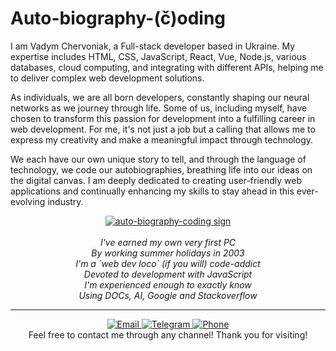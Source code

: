 <a name="top"></a>
# Auto-biography-(č)oding  

I am Vadym Chervoniak, a Full-stack developer based in Ukraine. My expertise includes HTML, CSS, JavaScript, React, Vue, Node.js, various databases, cloud computing, and integrating with different APIs, helping me to deliver complex web development solutions.
  
As individuals, we are all born developers, constantly shaping our neural networks as we journey through life. Some of us, including myself, have chosen to transform this passion for development into a fulfilling career in web development. For me, it's not just a job but a calling that allows me to express my creativity and make a meaningful impact through technology.
  
We each have our own unique story to tell, and through the language of technology, we code our autobiographies, breathing life into our ideas on the digital canvas. I am deeply dedicated to creating user-friendly web applications and continually enhancing my skills to stay ahead in this ever-evolving industry.

<p align="center">
  <a href="https://vadym4che.github.io"><img src="https://github.com/vadym4che/vadym4che.github.io/blob/main/public/logo.png" alt="auto-biography-coding sign" /></a><br>
  <br>
  <i>I've earned my own very first PC</i><br>  
  <i>By working summer holidays in 2003</i><br>  
  <i>I'm a `web dev loco` (if you will) code-addict</i><br>  
  <i>Devoted to development with JavaScript</i><br>  
  <i>I'm experienced enough to exactly know</i><br>  
  <i>Using DOCs, AI, Google and Stackoverflow</i><br>  
</p>

<hr>
<p align="center">
  <a href="mailto:vadym4che@gmail.com">
    <img src="https://img.shields.io/badge/Email-vadym4che%40gmail.com-green" alt="Email">
  </a>
  <a href="https://t.me/vadym4che">
    <img src="https://img.shields.io/badge/Telegram-vadym4che-green" alt="Telegram">
  </a>
  <a href="tel:+380505444199">
    <img src="https://img.shields.io/badge/Phone-%2B380505444199-green" alt="Phone">
  </a>
  <br>
  Feel free to contact me through any channel! Thank you for visiting!  
</p>
